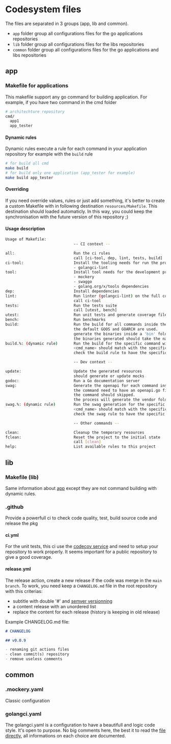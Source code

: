 # Codesystem files

The files are separated in 3 groups (app, lib and common).

- `app` folder group all configurations files for the go applications repositories
- `lib` folder group all configurations files for the libs repositories
- `common` folder group all configurations files for the go applications and libs repositories

## app

### Makefile for applications

This makefile support any go command for building application. For example, if you have two command in the cmd folder

``` bash
# architechture repository
cmd/
  app1
  app_tester
```

#### Dynamic rules

Dynamic rules execute a rule for each command in your application repository
for example with the `build` rule

``` bash
# for build all cmd
make build
# for build only one application (app_tester for example)
make build app_tester
```

#### Overriding

If you need override values, rules or just add something, it's better to create a custom Makefile with in following destination `resources/Makefile`. This destination should loaded automaticly. In this way, you could keep the synchronisation with the future version of this repository ;)

#### Usage description

``` bash
Usage of Makefile:
                              -- CI context --

all:                          Run the ci rules
                              call [ci-tool, dep, lint, tests, build]
ci-tool:                      Install the tooling needs for run the project (ci context):
                              - golangci-lint
tool:                         Install tool needs for the development project after calling the ci-tool rule
                              - mockery
                              - swaggo
                              - golang.org/x/tools dependencies
dep:                          Install dependencies
lint:                         Run linter (golangci-lint) on the full code base
                              call ci-tool
tests:                        Run the tests suite
                              call [utest, bench]
utest:                        Run unit tests and generate coverage file
bench:                        Run benchmarks
build:                        Run the build for all commands inside the cmd folder
                              the default GOOS and GOARCH are used.
                              generate the binaries inside a 'bin' folder.
                              the binaries generated should take the name with <cmd_name>-<GOOS>-<GOARCH>
build.%: (dynamic rule)       Run the build for the specific command with 'build.<cmd_name>'
                              <cmd_name> should match with the specific folder name inside the cmd folder
                              check the build rule to have the specific behavior about the build

                              -- Dev context --

update:                       Update the generated resources
                              should generate or update mocks
godoc:                        Run a Go documentation server
swag:                         Generate the openapi for each command inside the cmd folder
                              the command need to have an openapi.go file inside the main context, else the
                              the command should skipped.
                              the process will generate the vendor folder which will removed by the 'clean' rule.
swag.%: (dynamic rule)        Run the swag generation for the specific command with 'swag.<cmd_name>'
                              <cmd_name> should match with the specific folder name inside the cmd folder
                              check the swag rule to have the specific behavior about the swag process

                              -- Other commands --

clean:                        Cleanup the temporary resources
fclean:                       Reset the project to the initial state
                              call [clean]
help:                         List available rules to this project
```

## lib

### Makefile (lib)

Same information about [app](#makefile-for-applications) except they are not command building with dynamic rules.

### .github

Provide a powerfull ci to check code quality, test, build source code and release the pkg

#### ci.yml

For the unit tests, this ci use the [codecov service](https://about.codecov.io/) and need to setup your repository to work properly. It seems important for a public repository to give a good coverage.

#### release.yml

The release action, create a new release if the code was merge in the `main branch`. To work, you need keep a `CHANGELOG.md` file in the root repository with this criterias:

- subtitle with double '#' and [semver versionning](https://semver.org/)
- a content release with an unordered list
- replace the content for each release (history is keeping in old release)

Example CHANGELOG.md file:

``` markdown
# CHANGELOG

## v0.0.9

- renaming git actions files
- clean commit(s) repository
- remove useless comments
```

## common

### .mockery.yaml

Classic configuration

### golangci.yaml

The golangci.yaml is a configuration to have a beautifull and logic code style. It's open to purpose.
No big comments here, the best it to read the [file directly](https://github.com/gofast-pkg/codesystem/tree/main/common/.golangci.yaml), all informations on each choice are documented.
